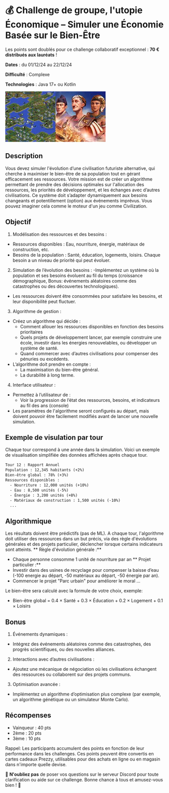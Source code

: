 # 💰 Challenge de groupe, l'utopie Économique – Simuler une Économie Basée sur le Bien-Être

Les points sont doublés pour ce challenge collaboratif exceptionnel : **70 € distribués aux lauréats** !

**Dates** : du 01/12/24 au 22/12/24

**Difficulté** : Complexe

**Technologies** : Java 17+ ou Kotlin

![Civilization](./_images/game.jpg "Civilization")

## Description
Vous devez simuler l'évolution d’une civilisation futuriste alternative, qui cherche à maximiser le bien-être de sa population tout en gérant efficacement ses ressources. Votre mission est de créer un algorithme permettant de prendre des décisions optimales sur l'allocation des ressources, les priorités de développement, et les échanges avec d’autres civilisations. Ce système doit s’adapter dynamiquement aux besoins changeants et potentillement (option) aux événements imprévus.
Vous pouvez imaginer cela comme le moteur d'un jeu comme Civilization. 

## Objectif
1. Modélisation des ressources et des besoins :
  - Ressources disponibles : Eau, nourriture, énergie, matériaux de construction, etc.
  - Besoins de la population : Santé, éducation, logements, loisirs. Chaque besoin a un niveau de priorité qui peut évoluer.
2. Simulation de l’évolution des besoins :
  -Implémentez un système où la population et ses besoins évoluent au fil du temps (croissance démographique, Bonus: événements aléatoires comme des catastrophes ou des découvertes technologiques).
  - Les ressources doivent être consommées pour satisfaire les besoins, et leur disponibilité peut fluctuer.
3. Algorithme de gestion :
  - Créez un algorithme qui décide :
    - Comment allouer les ressources disponibles en fonction des besoins prioritaires
    - Quels projets de développement lancer, par exemple construire une école, investir dans les énergies renouvelables, ou développer un système de santé.
    - Quand commercer avec d’autres civilisations pour compenser des pénuries ou excédents.
- L’algorithme doit prendre en compte :
  - La maximisation du bien-être général.
  - La durabilité à long terme.
4. Interface utilisateur :
  - Permettez à l’utilisateur de :
    - Voir la progression de l’état des ressources, besoins, et indicateurs au fil des ans (console)
  - Les paramètres de l'algorithme seront configurés au départ, mais doivent pouvoir être facilement modifiés avant de lancer une nouvelle simulation.

## Exemple de visulation par tour

Chaque tour correspond à une année dans la simulation. Voici un exemple de visualisation simplifiée des données affichées après chaque tour.

```dos
Tour 12 : Rapport Annuel
Population : 12,345 habitants (+2%)
Bien-être global : 78% (+3%)
Ressources disponibles :
  - Nourriture : 12,000 unités (+10%)
  - Eau : 8,500 unités (-5%)
  - Énergie : 3,200 unités (+8%)
  - Matériaux de construction : 1,500 unités (-10%)
  ...
```

## Algorithmique

Les résultats doivent être prédictifs (pas de ML).
A chaque tour, l'algorithme doit utiliser des ressources dans un but précis, via des règle d'évolutions générales et des projets particulier, déclencher lorsque certains indicateurs sont atteints.
** Règle d'évolution générale :**
- Chaque personne consomme 1 unité de nourriture par an
** Projet particulier :**
- Investir dans des usines de recyclage pour compenser la baisse d’eau (-100 energie au départ, -50 matériaux au départ, -50 énergie par an).
- Commencer le projet "Parc urbain" pour améliorer le moral ...

Le bien-être sera calculé avec la formule de votre choix, exemple:
- Bien-être global = 0.4 × Santé + 0.3 × Éducation + 0.2 × Logement + 0.1 × Loisirs

## Bonus

1. Événements dynamiques :
  - Intégrez des événements aléatoires comme des catastrophes, des progrès scientifiques, ou des nouvelles alliances.
2. Interactions avec d’autres civilisations :
  - Ajoutez une mécanique de négociation où les civilisations échangent des ressources ou collaborent sur des projets communs.
3. Optimisation avancée :
  - Implémentez un algorithme d’optimisation plus complexe (par exemple, un algorithme génétique ou un simulateur Monte Carlo).

## Récompenses
- Vainqueur : 40 pts
- 2ème : 20 pts
- 3ème : 10 pts

Rappel: Les participants accumulent des points en fonction de leur performance dans les challenges. Ces points peuvent être convertis en cartes cadeaux Prezzy, utilisables pour des achats en ligne ou en magasin dans n'importe quelle devise.

💬 **N'oubliez pas** de poser vos questions sur le serveur Discord pour toute clarification ou aide sur ce challenge. Bonne chance à tous et amusez-vous bien ! 🎉
